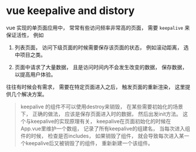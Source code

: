 # vue keepalive and distory

vue 实现的单页面应用中， 常常有些访问频率非常高的页面， 需要 `keepalive` 来保证活性， 例如

1. 列表页面， 访问下级页面的时候需要保存该页面的状态， 例如滚动距离， 选中项目之类。 

2. 页面中请求了大量数据， 且是访问时间内不会发生改变的数据， 保存数据， 以提高用户体验。 

往往有时候会有需求， 需要在特定页面进入之后， 触发页面的重新渲染， 这里提供几个解决方案。 

> keepalive 的组件不可以使用destroy来销毁， 在某些需要初始化的场景下， 正确的做法， 应该是保存页面进入时的数据， 然后出发init方法。 这个与keepalive的实现原理有关， keepalive在页面初始化的时候在App.vue里维护一个数组， 记录了所有keepalive的组建名， 当每次进入组件的时候， 检查是否includes， 如果销毁了组件， 就会导致每次进入某一个keepalive后又被销毁了的组件， 重新新建一个该组件。 

